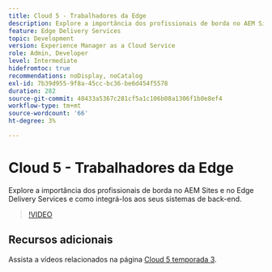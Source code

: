 ```yaml
---
title: Cloud 5 - Trabalhadores da Edge
description: Explore a importância dos profissionais de borda no AEM Sites e no Edge Delivery Services e como integrá-los aos seus sistemas de back-end.
feature: Edge Delivery Services
topic: Development
version: Experience Manager as a Cloud Service
role: Admin, Developer
level: Intermediate
hidefromtoc: true
recommendations: noDisplay, noCatalog
exl-id: 7b39d955-9f8a-45cc-bc36-be6d454f5578
duration: 282
source-git-commit: 48433a5367c281cf5a1c106b08a1306f1b0e8ef4
workflow-type: tm+mt
source-wordcount: '66'
ht-degree: 3%

---
```


# Cloud 5 - Trabalhadores da Edge

Explore a importância dos profissionais de borda no AEM Sites e no Edge Delivery Services e como integrá-los aos seus sistemas de back-end.

>[!VIDEO](https://video.tv.adobe.com/v/3427589?learn=on)

## Recursos adicionais

Assista a vídeos relacionados na página [Cloud 5 temporada 3](../cloud5-season-3.md).

